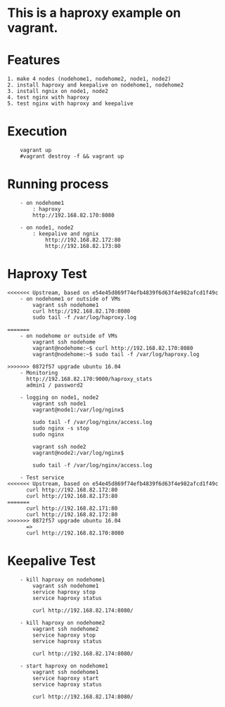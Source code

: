 This is a haproxy example on vagrant.
==========================================================================

# Features
	1. make 4 nodes (nodehome1, nodehome2, node1, node2) 
	2. install haproxy and keepalive on nodehome1, nodehome2
	3. install ngnix on node1, node2 
	4. test nginx with haproxy
	5. test nginx with haproxy and keepalive

# Execution
```
	vagrant up
	#vagrant destroy -f && vagrant up
```

# Running process
```
	- on nodehome1
		: haproxy
		http://192.168.82.170:8080
		
	- on node1, node2
		: keepalive and ngnix
			http://192.168.82.172:80
			http://192.168.82.173:80
```

# Haproxy Test
```
<<<<<<< Upstream, based on e54e45d869f74efb4839f6d63f4e982afcd1f49c
	- on nodehome1 or outside of VMs
		vagrant ssh nodehome1
		curl http://192.168.82.170:8080
		sudo tail -f /var/log/haproxy.log

=======
	- on nodehome or outside of VMs
		vagrant ssh nodehome
		vagrant@nodehome:~$ curl http://192.168.82.170:8080
		vagrant@nodehome:~$ sudo tail -f /var/log/haproxy.log
		
>>>>>>> 0872f57 upgrade ubuntu 16.04
	- Monitoring
	  http://192.168.82.170:9000/haproxy_stats
	  admin1 / password2
	
	- logging on node1, node2
		vagrant ssh node1
		vagrant@node1:/var/log/nginx$ 
		
		sudo tail -f /var/log/nginx/access.log
		sudo nginx -s stop
		sudo nginx
		
		vagrant ssh node2
		vagrant@node2:/var/log/nginx$ 
		
		sudo tail -f /var/log/nginx/access.log
		
	- Test service
<<<<<<< Upstream, based on e54e45d869f74efb4839f6d63f4e982afcd1f49c
	  curl http://192.168.82.172:80
	  curl http://192.168.82.173:80
=======
	  curl http://192.168.82.171:80
	  curl http://192.168.82.172:80
>>>>>>> 0872f57 upgrade ubuntu 16.04
	  =>
	  curl http://192.168.82.170:8080
```

# Keepalive Test
```
	- kill haproxy on nodehome1
		vagrant ssh nodehome1
		service haproxy stop
		service haproxy status

		curl http://192.168.82.174:8080/

	- kill haproxy on nodehome2
		vagrant ssh nodehome2
		service haproxy stop
		service haproxy status

		curl http://192.168.82.174:8080/

	- start haproxy on nodehome1
		vagrant ssh nodehome1
		service haproxy start
		service haproxy status

		curl http://192.168.82.174:8080/
```


